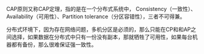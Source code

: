 CAP原则又称CAP定理，指的是在一个分布式系统中， Consistency（一致性）、 Availability（可用性）、Partition tolerance（分区容错性），三者不可得兼。

分布式环境下，因为存在网络问题，多机分区是必须的，那么只能在CP和和AP之间选择，如果数据在分布式中只有一份没有副本，那就牺牲了可用性，如果每台机器都有备份，那么很难保证强一致性。
